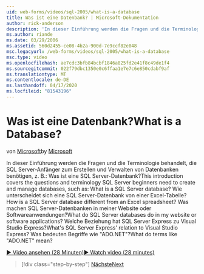 ```yaml
---
uid: web-forms/videos/sql-2005/what-is-a-database
title: Was ist eine Datenbank? | Microsoft-Dokumentation
author: rick-anderson
description: 'In dieser Einführung werden die Fragen und die Terminologie behandelt, die SQL Server-Anfänger zum Erstellen und Verwalten von Datenbanken benötigen, z. B.: Was ist eine SQL Server-Datenbank? Wie...'
ms.author: riande
ms.date: 03/29/2006
ms.assetid: 560d2455-ce08-4b2a-900d-7e9ccf82e048
msc.legacyurl: /web-forms/videos/sql-2005/what-is-a-database
msc.type: video
ms.openlocfilehash: ae7cdc3bfb84bcbf1846a825fd2e41f8c49de1f4
ms.sourcegitcommit: 022f79dbc1350e0c6ffaa1e7e7c6e850cdabf9af
ms.translationtype: MT
ms.contentlocale: de-DE
ms.lasthandoff: 04/17/2020
ms.locfileid: "81543196"
---
```

# <a name="what-is-a-database"></a><span data-ttu-id="7ca64-105">Was ist eine Datenbank?</span><span class="sxs-lookup"><span data-stu-id="7ca64-105">What is a Database?</span></span>

<span data-ttu-id="7ca64-106">von [Microsoft](https://github.com/microsoft)</span><span class="sxs-lookup"><span data-stu-id="7ca64-106">by [Microsoft](https://github.com/microsoft)</span></span>

<span data-ttu-id="7ca64-107">In dieser Einführung werden die Fragen und die Terminologie behandelt, die SQL Server-Anfänger zum Erstellen und Verwalten von Datenbanken benötigen, z. B.: Was ist eine SQL Server-Datenbank?</span><span class="sxs-lookup"><span data-stu-id="7ca64-107">This introduction covers the questions and terminology SQL Server beginners need to create and manage databases, such as: What is a SQL Server database?</span></span> <span data-ttu-id="7ca64-108">Wie unterscheidet sich eine SQL Server-Datenbank von einer Excel-Tabelle?</span><span class="sxs-lookup"><span data-stu-id="7ca64-108">How is a SQL Server database different from an Excel spreadsheet?</span></span> <span data-ttu-id="7ca64-109">Was machen SQL Server-Datenbanken in meiner Website oder Softwareanwendungen?</span><span class="sxs-lookup"><span data-stu-id="7ca64-109">What do SQL Server databases do in my website or software applications?</span></span> <span data-ttu-id="7ca64-110">Welche Beziehung hat SQL Server Express zu Visual Studio Express?</span><span class="sxs-lookup"><span data-stu-id="7ca64-110">What's SQL Server Express' relation to Visual Studio Express?</span></span> <span data-ttu-id="7ca64-111">Was bedeuten Begriffe wie "ADO.NET"?</span><span class="sxs-lookup"><span data-stu-id="7ca64-111">What do terms like "ADO.NET" mean?</span></span>

[<span data-ttu-id="7ca64-112">&#9654; Video ansehen (28 Minuten)</span><span class="sxs-lookup"><span data-stu-id="7ca64-112">&#9654; Watch video (28 minutes)</span></span>](https://channel9.msdn.com/Blogs/ASP-NET-Site-Videos/what-is-a-database)

> [!div class="step-by-step"]
> [<span data-ttu-id="7ca64-113">Nächste</span><span class="sxs-lookup"><span data-stu-id="7ca64-113">Next</span></span>](understanding-database-tables-and-records.md)
